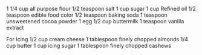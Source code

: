 1 1/4 cup all purpose flour
1/2 teaspoon salt
1 cup sugar
1 cup Refined oil
1/2 teaspoon edible food color
1/2 teaspoon baking soda
1 teaspoon unsweetened cocoa powder
1 egg
1/2 cup buttermilk
1 teaspoon vanilla extract

For Icing
1/2 cup cream cheese
1 tablespoon finely chopped almonds
1/4 cup butter
1 cup icing sugar
1 tablespoon finely chopped cashews